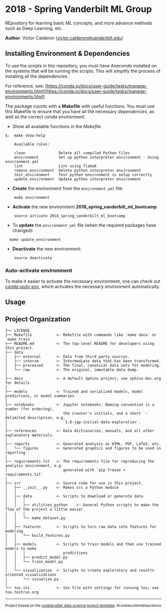 2018 - Spring Vanderbilt ML Group
==================================

REpository for learning basic ML concepts, and more advance methods such as Deep Learning, etc.

**Author**: Victor Calderon ([victor.calderon@vanderbilt.edu](mailto:victor.calderon@vanderbilt.edu))

## Installing Environment & Dependencies

To use the scripts in this repository, you must have _Anaconda_ installed on the systems that will be running the scripts. This will simplify the process of installing all the dependencies.

For reference, see: [https://conda.io/docs/user-guide/tasks/manage-environments.html](https://conda.io/docs/user-guide/tasks/manage-environments.html)

The package counts with a __Makefile__ with useful functions. You must use this Makefile to ensure that you have all the necessary _dependencies_, as well as the correct _conda environment_. 

* Show all available functions in the _Makefile_

```
$:  make show-help
    
    Available rules:
    
    clean               Delete all compiled Python files
    environment         Set up python interpreter environment - Using environment.yml
    lint                Lint using flake8
    remove_environment  Delete python interpreter environment
    test_environment    Test python environment is setup correctly
    update_environment  Update python interpreter environment
```

* __Create__ the environment from the `environment.yml` file:

```
    make environment
```

* __Activate__ the new environment __2018_spring_vanderbilt_ml_bootcamp__.

```
    source activate 2018_spring_vanderbilt_ml_bootcamp
```

* To __update__ the `environment.yml` file (when the required packages have changed):

```
  make update_environment
```

* __Deactivate__ the new environment:

```
    source deactivate
```

### Auto-activate environment
To make it easier to activate the necessary environment, one can check out [*conda-auto-env*](https://github.com/chdoig/conda-auto-env), which activates the necessary environment automatically.

Usage
------


Project Organization
------------

    ├── LICENSE
    ├── Makefile           <- Makefile with commands like `make data` or `make train`
    ├── README.md          <- The top-level README for developers using this project.
    ├── data
    │   ├── external       <- Data from third party sources.
    │   ├── interim        <- Intermediate data that has been transformed.
    │   ├── processed      <- The final, canonical data sets for modeling.
    │   └── raw            <- The original, immutable data dump.
    │
    ├── docs               <- A default Sphinx project; see sphinx-doc.org for details
    │
    ├── models             <- Trained and serialized models, model predictions, or model summaries
    │
    ├── notebooks          <- Jupyter notebooks. Naming convention is a number (for ordering),
    │                         the creator's initials, and a short `-` delimited description, e.g.
    │                         `1.0-jqp-initial-data-exploration`.
    │
    ├── references         <- Data dictionaries, manuals, and all other explanatory materials.
    │
    ├── reports            <- Generated analysis as HTML, PDF, LaTeX, etc.
    │   └── figures        <- Generated graphics and figures to be used in reporting
    │
    ├── requirements.txt   <- The requirements file for reproducing the analysis environment, e.g.
    │                         generated with `pip freeze > requirements.txt`
    │
    ├── src                <- Source code for use in this project.
    │   ├── __init__.py    <- Makes src a Python module
    │   │
    │   ├── data           <- Scripts to download or generate data
    │   │   │
    │   │   ├── utilities_python    <- General Python scripts to make the flow of the project a little easier.
    │   │   │
    │   │   └── make_dataset.py
    │   │
    │   ├── features       <- Scripts to turn raw data into features for modeling
    │   │   └── build_features.py
    │   │
    │   ├── models         <- Scripts to train models and then use trained models to make
    │   │   │                 predictions
    │   │   ├── predict_model.py
    │   │   └── train_model.py
    │   │
    │   └── visualization  <- Scripts to create exploratory and results oriented visualizations
    │       └── visualize.py
    │
    └── tox.ini            <- tox file with settings for running tox; see tox.testrun.org


--------

<p><small>Project based on the <a target="_blank" href="https://drivendata.github.io/cookiecutter-data-science/">cookiecutter data science project template</a>. #cookiecutterdatascience</small></p>
